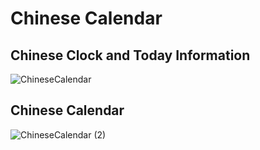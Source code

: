 # Chinese Calendar

## Chinese Clock and Today Information
![ChineseCalendar](https://user-images.githubusercontent.com/35757455/222600695-cb5ae85f-1aaf-4cb2-916f-e35dc7dfbff3.gif)


## Chinese Calendar
![ChineseCalendar (2)](https://user-images.githubusercontent.com/35757455/222600721-9790e787-908b-45ba-b1fc-38c21c949f97.gif)

